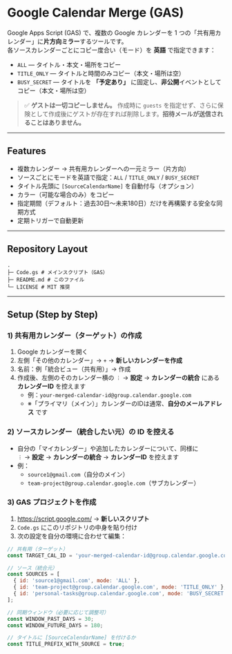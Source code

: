 # Google Calendar Merge (GAS)

Google Apps Script (GAS) で、複数の Google カレンダーを 1 つの「共有用カレンダー」に**片方向ミラー**するツールです。  
各ソースカレンダーごとにコピー度合い（モード）を **英語** で指定できます：

- `ALL` — タイトル・本文・場所をコピー  
- `TITLE_ONLY` — タイトルと時間のみコピー（本文・場所は空）  
- `BUSY_SECRET` — タイトルを **「予定あり」** に固定し、**非公開**イベントとしてコピー（本文・場所は空）

> ✅ **ゲストは一切コピーしません。** 作成時に `guests` を指定せず、さらに保険として作成後にゲストが存在すれば削除します。**招待メールが送信されることはありません。**

---

## Features

- 複数カレンダー → 共有用カレンダーへの一元ミラー（片方向）
- ソースごとにモードを英語で指定：`ALL` / `TITLE_ONLY` / `BUSY_SECRET`
- タイトル先頭に `[SourceCalendarName]` を自動付与（オプション）
- カラー（可能な場合のみ）をコピー
- 指定期間（デフォルト：過去30日〜未来180日）だけを再構築する安全な同期方式
- 定期トリガーで自動更新

---

## Repository Layout
```
.
├─ Code.gs # メインスクリプト（GAS）
├─ README.md # このファイル
└─ LICENSE # MIT 推奨
```

---

## Setup (Step by Step)

### 1) 共有用カレンダー（ターゲット）の作成
1. Google カレンダーを開く  
2. 左側「その他のカレンダー」→ `+` → **新しいカレンダーを作成**  
3. 名前：例「統合ビュー（共有用）」→ 作成  
4. 作成後、左側のそのカレンダー横の `︙` → **設定** → **カレンダーの統合** にある **カレンダーID** を控えます  
   - 例：`your-merged-calendar-id@group.calendar.google.com`  
   - ※「プライマリ（メイン）」カレンダーのIDは通常、**自分のメールアドレス** です

### 2) ソースカレンダー（統合したい元）の ID を控える
- 自分の「マイカレンダー」や追加したカレンダーについて、同様に  
  `︙` → **設定** → **カレンダーの統合** → **カレンダーID** を控えます
- 例：
  - `source1@gmail.com`（自分のメイン）
  - `team-project@group.calendar.google.com`（サブカレンダー）

### 3) GAS プロジェクトを作成
1. https://script.google.com/ → **新しいスクリプト**  
2. `Code.gs` にこのリポジトリの中身を貼り付け  
3. 次の設定を自分の環境に合わせて編集：

```javascript
// 共有用（ターゲット）
const TARGET_CAL_ID = 'your-merged-calendar-id@group.calendar.google.com';

// ソース（統合元）
const SOURCES = [
  { id: 'source1@gmail.com', mode: 'ALL' },
  { id: 'team-project@group.calendar.google.com', mode: 'TITLE_ONLY' },
  { id: 'personal-tasks@group.calendar.google.com', mode: 'BUSY_SECRET' },
];

// 同期ウィンドウ（必要に応じて調整可）
const WINDOW_PAST_DAYS = 30;
const WINDOW_FUTURE_DAYS = 180;

// タイトルに [SourceCalendarName] を付けるか
const TITLE_PREFIX_WITH_SOURCE = true;
